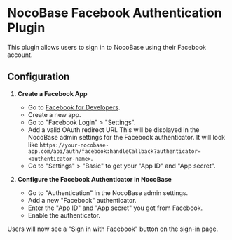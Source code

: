 # NocoBase Facebook Authentication Plugin

This plugin allows users to sign in to NocoBase using their Facebook account.

## Configuration

1.  **Create a Facebook App**
    *   Go to [Facebook for Developers](https://developers.facebook.com/apps/).
    *   Create a new app.
    *   Go to "Facebook Login" > "Settings".
    *   Add a valid OAuth redirect URI. This will be displayed in the NocoBase admin settings for the Facebook authenticator. It will look like `https://your-nocobase-app.com/api/auth/facebook:handleCallback?authenticator=<authenticator-name>`.
    *   Go to "Settings" > "Basic" to get your "App ID" and "App secret".

2.  **Configure the Facebook Authenticator in NocoBase**
    *   Go to "Authentication" in the NocoBase admin settings.
    *   Add a new "Facebook" authenticator.
    *   Enter the "App ID" and "App secret" you got from Facebook.
    *   Enable the authenticator.

Users will now see a "Sign in with Facebook" button on the sign-in page.
